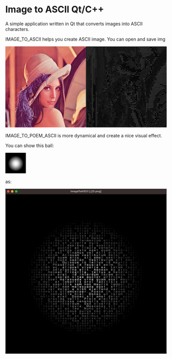 # Image to ASCII Qt/C++
A simple application written in Qt that converts images into ASCII characters.

IMAGE_TO_ASCII helps you create ASCII image. You can open and save img

![Image](https://github.com/Przemekkkth/image_to_ascii-qt-cpp/blob/main/assets/img1.png)

IMAGE_TO_POEM_ASCII is more dynamical and create a nice visual effect.

You can show this ball:

![Image](https://github.com/Przemekkkth/image_to_ascii-qt-cpp/blob/main/assets/img2.png)

as:

![Image](https://github.com/Przemekkkth/image_to_ascii-qt-cpp/blob/main/assets/test.gif)
